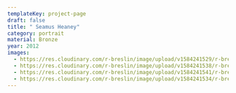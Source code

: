 ```yaml
---
templateKey: project-page
draft: false
title: " Seamus Heaney"
category: portrait
material: Bronze
year: 2012
images:
  - https://res.cloudinary.com/r-breslin/image/upload/v1584241529/r-breslin-cloudinary/WORK/PORTRAIT/seamus-heaney/seamus-heaney_seamus-heaney-04_hn3vjv.jpg
  - https://res.cloudinary.com/r-breslin/image/upload/v1584241538/r-breslin-cloudinary/WORK/PORTRAIT/seamus-heaney/seamus-heaney_seamus-heaney-01_rpp32e.jpg
  - https://res.cloudinary.com/r-breslin/image/upload/v1584241541/r-breslin-cloudinary/WORK/PORTRAIT/seamus-heaney/seamus-heaney_seamus-heaney-03_qph8nv.jpg
  - https://res.cloudinary.com/r-breslin/image/upload/v1584241534/r-breslin-cloudinary/WORK/PORTRAIT/seamus-heaney/seamus-heaney_seamus-heaney-02_mtfuyt.jpg
---
```


